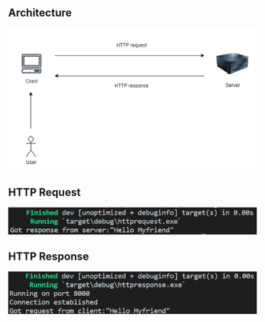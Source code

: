 ## Architecture

![achiture](/lab07-2023-02-24/architecture.png)

## HTTP Request

![achiture](/lab07-2023-02-24/httprequest.png)

## HTTP Response

![achiture](/lab07-2023-02-24/httpresponse.png)
